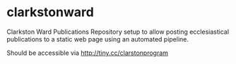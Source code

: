 # clarkstonward

Clarkston Ward Publications Repository setup to allow posting ecclesiastical publications to a static web page using an automated pipeline.

Should be accessible via http://tiny.cc/clarstonprogram
